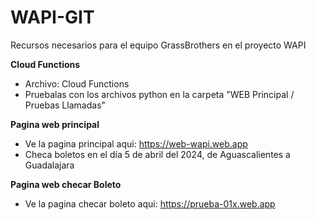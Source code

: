 # WAPI-GIT
Recursos necesarios para el equipo GrassBrothers en el proyecto WAPI

**Cloud Functions**
- Archivo: Cloud Functions
- Pruebalas con los archivos python en la carpeta "WEB Principal / Pruebas Llamadas"

**Pagina web principal**
- Ve la pagina principal aqui: https://web-wapi.web.app
- Checa boletos en el día 5 de abril del 2024, de Aguascalientes a Guadalajara

**Pagina web checar Boleto**
- Ve la pagina checar boleto aqui: https://prueba-01x.web.app
